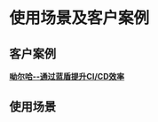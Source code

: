 # **使用场景及客户案例**

## **客户案例**
[**呦尔哈--通过蓝盾提升CI/CD效率**](tutorials/case-study/yorha.md)





## **使用场景**